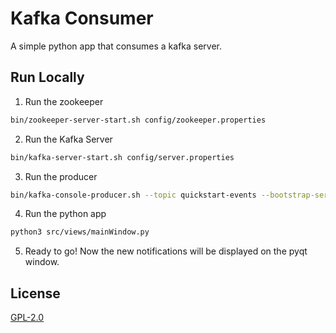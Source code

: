 
# Kafka Consumer 
A simple python app that consumes a kafka server.


## Run Locally

1. Run the zookeeper

```bash
bin/zookeeper-server-start.sh config/zookeeper.properties

```

2. Run the Kafka Server

```bash
bin/kafka-server-start.sh config/server.properties
```

3. Run the producer

```bash
bin/kafka-console-producer.sh --topic quickstart-events --bootstrap-server localhost:9092
```

4. Run the python app

```bash
python3 src/views/mainWindow.py
```

5. Ready to go! Now the new notifications will be displayed on the pyqt window.

## License

[GPL-2.0](https://choosealicense.com/licenses/gpl-2.0/)

